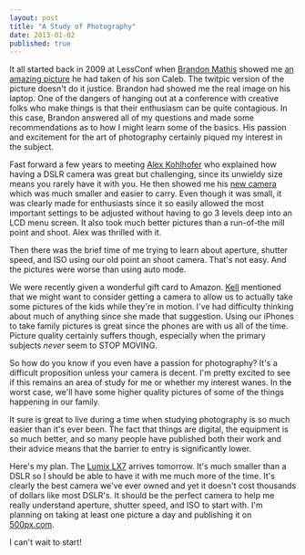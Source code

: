 ```yaml
---
layout: post
title: "A Study of Photography"
date: 2013-01-02
published: true
---
```


It all started back in 2009 at LessConf when [Brandon Mathis](http://brandonmathis.com) showed me [an amazing picture](http://twitpic.com/lqool/full) he had taken of his son Caleb.  The twitpic version of the picture doesn't do it justice.  Brandon had showed me the real image on his laptop.  One of the dangers of hanging out at a conference with creative folks who make things is that their enthusiasm can be quite contagious.  In this case, Brandon answered all of my questions and made some recommendations as to how I might learn some of the basics.  His passion and excitement for the art of photography certainly piqued my interest in the subject.

Fast forward a few years to meeting [Alex Kohlhofer](http://kohlhofer.com) who explained how having a DSLR camera was great but challenging, since its unwieldy size means you rarely have it with you.  He then showed me his [new camera](http://www.dpreview.com/reviews/panasonicdmclx3/2) which was much smaller and easier to carry.  Even though it was small, it was clearly made for enthusiasts since it so easily allowed the most important settings to be adjusted without having to go 3 levels deep into an LCD menu screen.  It also took much better pictures than a run-of-the mill point and shoot.  Alex was thrilled with it.

<!-- more -->

Then there was the brief time of me trying to learn about aperture, shutter speed, and ISO using our old point an shoot camera.  That's not easy.  And the pictures were worse than using auto mode.

We were recently given a wonderful gift card to Amazon.  [Kell](http://kellyomelia.com) mentioned that we might want to consider getting a camera to allow us to actually take some pictures of the kids while they're in motion.  I've had difficulty thinking about much of anything since she made that suggestion.  Using our iPhones to take family pictures is great since the phones are with us all of the time.  Picture quality certainly suffers though, especially when the primary subjects *never* seem to STOP MOVING.

So how do you know if you even have a passion for photography?  It's a difficult proposition unless your camera is decent.  I'm pretty excited to see if this remains an area of study for me or whether my interest wanes.  In the worst case, we'll have some higher quality pictures of some of the things happening in our family.

It sure is great to live during a time when studying photography is so much easier than it's ever been.  The fact that things are digital, the equipment is so much better, and so many people have published both their work and their advice means that the barrier to entry is significantly lower.

Here's my plan.  The [Lumix LX7](http://www.dpreview.com/previews/panasonic-lumix-dmc-lx7/4) arrives tomorrow.  It's much smaller than a DSLR so I should be able to have it with me much more of the time.  It's clearly the best camera we've ever owned and yet it doesn't cost thousands of dollars like most DSLR's.  It should be the perfect camera to help me really understand aperture, shutter speed, and ISO to start with.  I'm planning on taking at least one picture a day and publishing it on [500px.com](http://500px.com/duff).

I can't wait to start!
